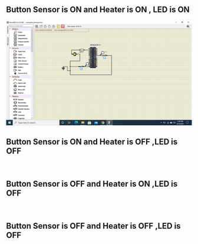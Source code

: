 ## Button Sensor is ON and Heater is ON , LED is ON
![](https://github.com/HarshDubey265091/EmbeddedActivity/blob/main/simulation/Screenshot%20(3).png)
## Button Sensor is ON and Heater is OFF ,LED is OFF
![]()
## Button Sensor is OFF and Heater is ON ,LED is OFF
![]()
## Button Sensor is OFF and Heater is OFF ,LED is OFF
![]()

